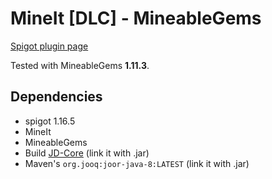 # MineIt \[DLC\] - MineableGems
[Spigot plugin page](TODO)

Tested with MineableGems **1.11.3**.

## Dependencies
- spigot 1.16.5
- MineIt
- MineableGems
- Build [JD-Core](https://github.com/java-decompiler/jd-core) (link it with .jar)
- Maven's `org.jooq:joor-java-8:LATEST` (link it with .jar)